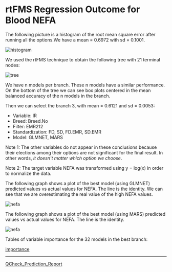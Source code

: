 # rtFMS Regression Outcome for Blood NEFA

The following picture is a histogram of the root mean square error after running all the options.We have a mean = 0.6972 with sd = 0.1001.

![histogram](https://github.com/JFMandujanoR/QCheck_Prediction_Report/blob/master/RMSE_NEFA.png)

We used the rtFMS technique to obtain the following tree with 21 terminal nodes:

![tree](https://github.com/JFMandujanoR/QCheck_Prediction_Report/blob/master/NEFA_tree.png)

We have n models per branch. These n models have a similar performance. On the bottom of the tree we can see box plots centered in the mean balanced accuracy of the n models in the branch. 

Then we can select the branch 3, with mean = 0.6121 and sd = 0.0053:

- Variable: IR
- Breed: Breed.No
- Filter: EMR212
- Standardization: FD, SD, FD.EMR, SD.EMR
- Model: GLMNET, MARS

Note 1: The other variables do not appear in these conclusions because their elections among their options are not significant for the final result. In other words, _it doesn't matter which option we choose_.

Note 2: The target variable NEFA was transformed using y = log(x) in order to normalize the data. 

The following graph shows a plot of the best model (using GLMNET) predicted values vs actual values for NEFA. The line is the identity. We can see that we are overestimating the real value of the high NEFA values.

![nefa](https://github.com/JFMandujanoR/QCheck_Prediction_Report/blob/master/NEFA.png)

The following graph shows a plot of the best model (using MARS) predicted values vs actual values for NEFA. The line is the identity. 

![nefa](https://github.com/JFMandujanoR/QCheck_Prediction_Report/blob/master/NEFA2.png)

Tables of variable importance for the 32 models in the best branch:

[importance](https://github.com/JFMandujanoR/QCheck_Prediction_Report/blob/master/NEFA_numeric_tables_importance.csv)

_________________________________________________________________________________________________________________________________
[QCheck_Prediction_Report](https://github.com/JFMandujanoR/QCheck_Prediction_Report/blob/master/README.md)

